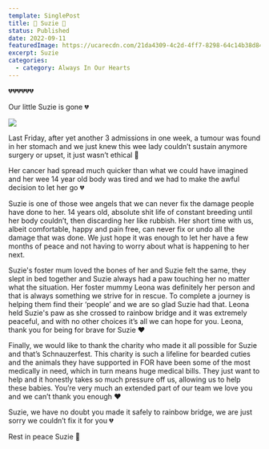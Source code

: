 ```yaml
---
template: SinglePost
title: 🌈 Suzie 🌈
status: Published
date: 2022-09-11
featuredImage: https://ucarecdn.com/21da4309-4c2d-4ff7-8298-64c14b38d843/-/crop/1536x828/0,116/-/preview/
excerpt: Suzie
categories:
  - category: Always In Our Hearts
---
```

💔💔💔💔💔💔

Our little Suzie is gone 💔

![](https://ucarecdn.com/04519b35-c930-4a54-adbf-50530722642f/)

Last Friday, after yet another 3 admissions in one week, a tumour was found in her stomach and we just knew this wee lady couldn’t sustain anymore surgery or upset, it just wasn’t ethical 🥺

Her cancer had spread much quicker than what we could have imagined and her wee 14 year old body was tired and we had to make the awful decision to let her go 💔

Suzie is one of those wee angels that we can never fix the damage people have done to her. 14 years old, absolute shit life of constant breeding until her body couldn’t, then discarding her like rubbish. Her short time with us, albeit comfortable, happy and pain free, can never fix or undo all the damage that was done. We just hope it was enough to let her have a few months of peace and not having to worry about what is happening to her next.

Suzie's foster mum loved the bones of her and Suzie felt the same, they slept in bed together and Suzie always had a paw touching her no matter what the situation. Her foster mummy Leona was definitely her person and that is always something we strive for in rescue. To complete a journey is helping them find their ‘people’ and we are so glad Suzie had that. Leona held Suzie's paw as she crossed to rainbow bridge and it was extremely peaceful, and with no other choices it’s all we can hope for you. Leona, thank you for being for brave for Suzie ❤️

Finally, we would like to thank the charity who made it all possible for Suzie and that’s Schnauzerfest. This charity is such a lifeline for bearded cuties and the animals they have supported in FOR have been some of the most medically in need, which in turn means huge medical bills. They just want to help and it honestly takes so much pressure off us, allowing us to help these babies. You’re very much an extended part of our team we love you and we can’t thank you enough ❤️

Suzie, we have no doubt you made it safely to rainbow bridge, we are just sorry we couldn’t fix it for you 💔

Rest in peace Suzie 🌈